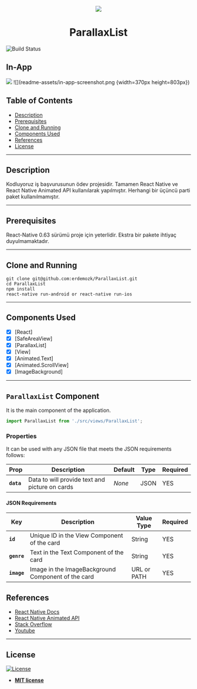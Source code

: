 <p align="center">
  <img src="https://miro.medium.com/max/256/1*gGh9I9ju9w4lXhmWoG2fXA.png">
  <h1 align="center">ParallaxList</h1>
</p>

![Build Status](https://travis-ci.org/badges/badgerbadgerbadger.svg?branch=master&status=passed)

## In-App

![](readme-assets/in-app.gif) 
![](readme-assets/in-app-screenshot.png {width=370px height=803px})

## Table of Contents

- [Description](#description)
- [Prerequisites](#prerequisites)
- [Clone and Running](#clone-and-running)
- [Components Used](#components-used)
- [References](#references)
- [License](#license)

---

## Description

Kodluyoruz iş başvurusunun ödev projesidir. Tamamen React Native ve React Native Animated API kullanılarak yapılmıştır. Herhangi bir üçüncü parti paket kullanılmamıştır.

---

## Prerequisites

React-Native 0.63 sürümü proje için yeterlidir. Ekstra bir pakete ihtiyaç duyulmamaktadır.

---

## Clone and Running

```shell
git clone git@github.com:erdemozk/ParallaxList.git
cd ParallaxList
npm install
react-native run-android or react-native run-ios
```

---

## Components Used

- [x] [React]
- [x] [SafeAreaView]
- [x] [ParallaxList]
- [x] [View]
- [x] [Animated.Text]
- [x] [Animated.ScrollView]
- [x] [ImageBackground]

---

## `ParallaxList` Component

It is the main component of the application.

```js
import ParallaxList from './src/views/ParallaxList';
```

### Properties

It can be used with any JSON file that meets the JSON requirements follows:

| Prop        | Description                                       | Default     | Type     | Required   |
| ----------- | ------------------------------------------------- | ----------- | -------- | ---------- |
| **`data`**  | Data to will provide text and picture on cards    | _None_      | JSON     | YES        |

#### JSON Requirements

| Key          | Description                                             | Value Type      | Required     |
| ------------ | ------------------------------------------------------- | --------------- | ------------ |
| **`id`**     | Unique ID in the View Component of the card             | String          | YES          |
| **`genre`**  | Text in the Text Component of the card                  | String          | YES          |
| **`image`**  | Image in the ImageBackground Component of the card      | URL or PATH     | YES          |

## References

- [React Native Docs](https://facebook.github.io/react-native/docs/getting-started.html)
- [React Native Animated API](https://reactnative.dev/docs/animated)
- [Stack Overflow](https://stackoverflow.com/)
- [Youtube](https://www.youtube.com/)

---

## License

[![License](http://img.shields.io/:license-mit-blue.svg?style=flat-square)](http://badges.mit-license.org)

- **[MIT license](http://opensource.org/licenses/mit-license.php)**